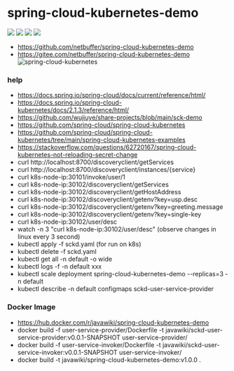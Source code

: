 # spring-cloud-kubernetes-demo
![](https://img.shields.io/static/v1?label=java&message=1.8&color=blue)
![](https://img.shields.io/static/v1?label=sppring-boot&message=2.6.8&color=blue)
![](https://img.shields.io/static/v1?label=sppring-cloud&message=2021.0.3&color=brightgreen)
![](https://img.shields.io/static/v1?label=lombok&message=1.18.24&color=blue)
* https://github.com/netbuffer/spring-cloud-kubernetes-demo
* https://gitee.com/netbuffer/spring-cloud-kubernetes-demo
![spring-cloud-kubernetes](https://raw.githubusercontent.com/salaboy/s1p_docs/master/s1p.png)

### help
* https://docs.spring.io/spring-cloud/docs/current/reference/html/
* https://docs.spring.io/spring-cloud-kubernetes/docs/2.1.3/reference/html/
* https://github.com/wujiuye/share-projects/blob/main/sck-demo
* https://github.com/spring-cloud/spring-cloud-kubernetes
* https://github.com/spring-cloud/spring-cloud-kubernetes/tree/main/spring-cloud-kubernetes-examples
* https://stackoverflow.com/questions/62720167/spring-cloud-kubernetes-not-reloading-secret-change
* curl http://localhost:8700/discoveryclient/getServices
* curl http://localhost:8700/discoveryclient/instances/{service}
* curl k8s-node-ip:30101/invoke/user/1
* curl k8s-node-ip:30102/discoveryclient/getServices
* curl k8s-node-ip:30102/discoveryclient/getHostAddress
* curl k8s-node-ip:30102/discoveryclient/getenv?key=usp.desc
* curl k8s-node-ip:30102/discoveryclient/getenv?key=greeting.message
* curl k8s-node-ip:30102/discoveryclient/getenv?key=single-key
* curl k8s-node-ip:30102/user/desc
* watch -n 3 "curl k8s-node-ip:30102/user/desc" (observe changes in linux every 3 second)
* kubectl apply -f sckd.yaml (for run on k8s)
* kubectl delete -f sckd.yaml
* kubectl get all -n default -o wide
* kubectl logs -f -n default xxx
* kubectl scale deployment spring-cloud-kubernetes-demo --replicas=3 -n default
* kubectl describe -n default configmaps sckd-user-service-provider

### Docker Image
* https://hub.docker.com/r/javawiki/spring-cloud-kubernetes-demo
* docker build -f user-service-provider/Dockerfile -t javawiki/sckd-user-service-provider:v0.0.1-SNAPSHOT user-service-provider/
* docker build -f user-service-invoker/Dockerfile -t javawiki/sckd-user-service-invoker:v0.0.1-SNAPSHOT user-service-invoker/
* docker build -t javawiki/spring-cloud-kubernetes-demo:v1.0.0 .